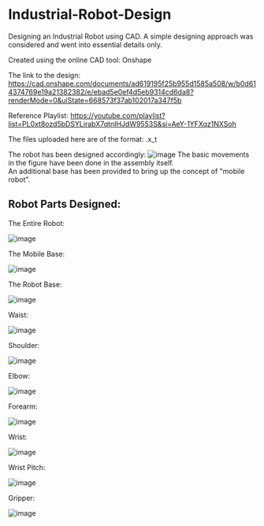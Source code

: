 # Industrial-Robot-Design
Designing an Industrial Robot using CAD. A simple designing approach was considered and went into essential details only.

Created using the online CAD tool: Onshape

The link to the design: https://cad.onshape.com/documents/ad619195f25b955d1585a508/w/b0d614374769e19a21382382/e/ebad5e0ef4d5eb9314cd6da8?renderMode=0&uiState=668573f37ab102017a347f5b

Reference Playlist: https://youtube.com/playlist?list=PL0xt8ozd5bDSYLirabX7qtnIHJdW9553S&si=AeY-1YFXqz1NXSoh

The files uploaded here are of the format: .x_t

The robot has been designed accordingly:
![image](https://github.com/GokulKrishna2001/Industrial-Robot-Design/assets/85820138/9a0c6ea6-3a26-4443-8ccf-495f07b0027e)
The basic movements in the figure have been done in the assembly itself.  
  An additional base has been provided to bring up the concept of "mobile robot".

## Robot Parts Designed:

The Entire Robot:

![image](https://github.com/GokulKrishna2001/Industrial-Robot-Design/assets/85820138/4e40d2de-81fd-42e6-b5ff-ca2cb3788c9e)

The Mobile Base:

![image](https://github.com/GokulKrishna2001/Industrial-Robot-Design/assets/85820138/f617b0ff-b91b-4fbd-ace7-f3ec91ccce97)

The Robot Base:

![image](https://github.com/GokulKrishna2001/Industrial-Robot-Design/assets/85820138/f714b103-37a5-4386-b5bc-7b62480410ac)

Waist:

![image](https://github.com/GokulKrishna2001/Industrial-Robot-Design/assets/85820138/13218918-8cb3-4119-9cb6-ccea87bd2f20)

Shoulder:

![image](https://github.com/GokulKrishna2001/Industrial-Robot-Design/assets/85820138/45d058ff-231e-4db7-9ff1-12f930aec8dc)

Elbow:

![image](https://github.com/GokulKrishna2001/Industrial-Robot-Design/assets/85820138/8e34a247-ecfe-48e4-9658-8688e74561bf)

Forearm:

![image](https://github.com/GokulKrishna2001/Industrial-Robot-Design/assets/85820138/aa21880d-7929-406d-8ff7-56c24cd04188)


Wrist:

![image](https://github.com/GokulKrishna2001/Industrial-Robot-Design/assets/85820138/105474f1-6b2e-46d9-9ffc-1a3d4f7e2520)

Wrist Pitch:

![image](https://github.com/GokulKrishna2001/Industrial-Robot-Design/assets/85820138/ecf52590-84b8-43ce-9c3d-9cbb6c155cbc)

Gripper:

![image](https://github.com/GokulKrishna2001/Industrial-Robot-Design/assets/85820138/000a939e-3894-44a5-9070-398ddbc2ad8e)
